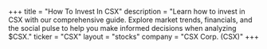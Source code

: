 +++
title = "How To Invest In CSX"
description = "Learn how to invest in CSX with our comprehensive guide. Explore market trends, financials, and the social pulse to help you make informed decisions when analyzing $CSX."
ticker = "CSX"
layout = "stocks"
company = "CSX Corp. (CSX)"
+++

